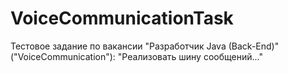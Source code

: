 # VoiceCommunicationTask
Тестовое задание по вакансии "Разработчик Java (Back-End)" ("VoiceCommunication"): "Реализовать шину сообщений..."
